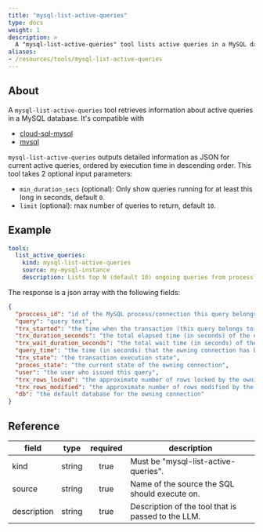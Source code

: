 ```yaml
---
title: "mysql-list-active-queries"
type: docs
weight: 1
description: >
  A "mysql-list-active-queries" tool lists active queries in a MySQL database.
aliases:
- /resources/tools/mysql-list-active-queries
---
```


## About

A `mysql-list-active-queries` tool retrieves information about active queries in a MySQL database. It's compatible with

- [cloud-sql-mysql](../../sources/cloud-sql-mysql.md)
- [mysql](../../sources/mysql.md)

`mysql-list-active-queries` outputs detailed information as JSON for current active queries, ordered by execution time in descending order.
This tool takes 2 optional input parameters:

- `min_duration_secs` (optional): Only show queries running for at least this long in seconds, default `0`.
- `limit` (optional):  max number of queries to return, default `10`.

## Example

```yaml
tools:
  list_active_queries:
    kind: mysql-list-active-queries
    source: my-mysql-instance
    description: Lists top N (default 10) ongoing queries from processlist and innodb_trx, ordered by execution time in descending order. Returns detailed information of those queries in json format, including process id, query, transaction duration, transaction wait duration, process time, transaction state, process state, username with host, transaction rows locked, transaction rows modified, and db schema.
```

The response is a json array with the following fields:

```json
{
  "proccess_id": "id of the MySQL process/connection this query belongs to",
  "query": "query text",
  "trx_started": "the time when the transaction (this query belongs to) started",
  "trx_duration_seconds": "the total elapsed time (in seconds) of the owning transaction so far",
  "trx_wait_duration_seconds": "the total wait time (in seconds) of the owning transaction so far",
  "query_time": "the time (in seconds) that the owning connection has been in its current state",
  "trx_state": "the transaction execution state",
  "proces_state": "the current state of the owning connection",
  "user": "the user who issued this query",
  "trx_rows_locked": "the approximate number of rows locked by the owning transaction",
  "trx_rows_modified": "the approximate number of rows modified by the owning transaction",
  "db": "the default database for the owning connection"
}
```

## Reference

| **field**   |                  **type**                  | **required** | **description**                                                                                  |
|-------------|:------------------------------------------:|:------------:|--------------------------------------------------------------------------------------------------|
| kind        |                   string                   |     true     | Must be "mysql-list-active-queries".                                                             |
| source      |                   string                   |     true     | Name of the source the SQL should execute on.                                                    |
| description |                   string                   |     true     | Description of the tool that is passed to the LLM.                                               |
